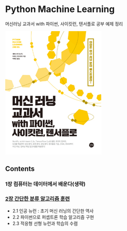 # Python Machine Learning

머신러닝 교과서 with 파이썬, 사이킷런, 텐서플로 공부 예제 정리

<img src="./book_img.jpg" alt="book_img" style="zoom: 67%;" align="left;" />



## Contents

### 1장 컴퓨터는 데이터에서 배운다(생략)

### [2장 간단한 분류 알고리즘 훈련](./ch2)
- 2.1 인공 뉴런 : 초기 머신 러닝의 간단한 역사
- 2.2 파이썬으로 퍼셉트론 학습 알고리즘 구현
- 2.3 적응형 선형 뉴런과 학습의 수렴
